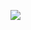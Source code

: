 
[![](https://mermaid.ink/img/pako:eNqVU81ugzAMfhUr17UvwKGXdtppO6zajYuXmBaJJCwxRVXVd58hsLaDaiun4Pj78Yc5Ke0NqUxF-mrIadqUuAtocwfyrKuSHC9Xq6cthQOFDF6IwSLrPZSu8KkLNZcHZILUlIrp3EE3yPiJkebBhmbhI2gpDMtR_PUB4U452Z_i7mhW3tfwLK9HsKVrmFL5dpp1wLbqzPQHMOITiuCt0DMFR3wB_YgMmMvNUOhMjrO9Y9uTXZquXE4IZv3fi70ffwGO2pj8zmpcM5Ezf0by5gXk5WrYEshgQxUeQfKgFiJp70wE7W2NgQywB96T1DuZnvgqj3HPxjQ-atN5SstSB78LFOMj488t3ZTnzvi_F_B2_x63M93Ff1uRL6EWylKwWBr5TU9dOVeSpKVcZXI0VGBTca5yd5ZWbNhvj06rjENDC9X0SQ5_tcoKrCKdvwEggEjx?type=png)](https://mermaid.live/edit#pako:eNqVU81ugzAMfhUr17UvwKGXdtppO6zajYuXmBaJJCwxRVXVd58hsLaDaiun4Pj78Yc5Ke0NqUxF-mrIadqUuAtocwfyrKuSHC9Xq6cthQOFDF6IwSLrPZSu8KkLNZcHZILUlIrp3EE3yPiJkebBhmbhI2gpDMtR_PUB4U452Z_i7mhW3tfwLK9HsKVrmFL5dpp1wLbqzPQHMOITiuCt0DMFR3wB_YgMmMvNUOhMjrO9Y9uTXZquXE4IZv3fi70ffwGO2pj8zmpcM5Ezf0by5gXk5WrYEshgQxUeQfKgFiJp70wE7W2NgQywB96T1DuZnvgqj3HPxjQ-atN5SstSB78LFOMj488t3ZTnzvi_F_B2_x63M93Ff1uRL6EWylKwWBr5TU9dOVeSpKVcZXI0VGBTca5yd5ZWbNhvj06rjENDC9X0SQ5_tcoKrCKdvwEggEjx)
